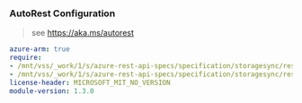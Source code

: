 ### AutoRest Configuration

> see https://aka.ms/autorest

``` yaml
azure-arm: true
require:
- /mnt/vss/_work/1/s/azure-rest-api-specs/specification/storagesync/resource-manager/readme.md
- /mnt/vss/_work/1/s/azure-rest-api-specs/specification/storagesync/resource-manager/readme.go.md
license-header: MICROSOFT_MIT_NO_VERSION
module-version: 1.3.0

```